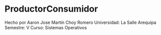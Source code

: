 # ProductorConsumidor

Hecho por Aaron Jose Martin Choy Romero
Universidad: La Salle Arequipa
Semestre: V
Curso: Sistemas Operativos
